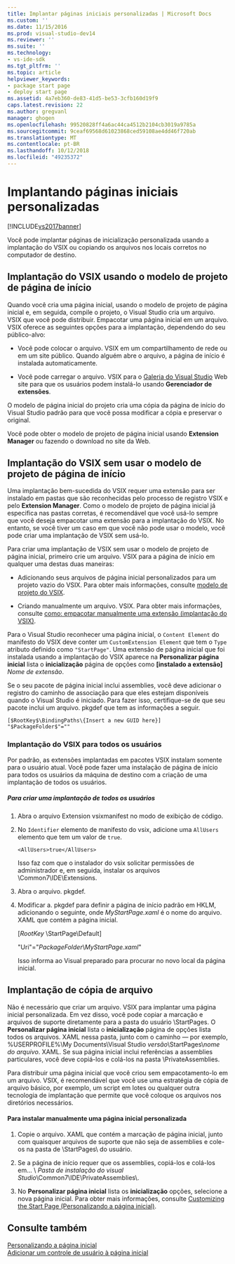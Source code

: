 ```yaml
---
title: Implantar páginas iniciais personalizadas | Microsoft Docs
ms.custom: ''
ms.date: 11/15/2016
ms.prod: visual-studio-dev14
ms.reviewer: ''
ms.suite: ''
ms.technology:
- vs-ide-sdk
ms.tgt_pltfrm: ''
ms.topic: article
helpviewer_keywords:
- package start page
- deploy start page
ms.assetid: 4a7eb360-de83-41d5-be53-3cfb160d19f9
caps.latest.revision: 22
ms.author: gregvanl
manager: ghogen
ms.openlocfilehash: 99520828ff4a6ac44ca4512b2104cb3019a9785a
ms.sourcegitcommit: 9ceaf69568d61023868ced59108ae4dd46f720ab
ms.translationtype: MT
ms.contentlocale: pt-BR
ms.lasthandoff: 10/12/2018
ms.locfileid: "49235372"
---
```

# <a name="deploying-custom-start-pages"></a>Implantando páginas iniciais personalizadas
[!INCLUDE[vs2017banner](../includes/vs2017banner.md)]

Você pode implantar páginas de inicialização personalizada usando a implantação do VSIX ou copiando os arquivos nos locais corretos no computador de destino.  
  
## <a name="vsix-deployment-by-using-the-start-page-project-template"></a>Implantação do VSIX usando o modelo de projeto de página de início  
 Quando você cria uma página inicial, usando o modelo de projeto de página inicial e, em seguida, compile o projeto, o Visual Studio cria um arquivo. VSIX que você pode distribuir. Empacotar uma página inicial em um arquivo. VSIX oferece as seguintes opções para a implantação, dependendo do seu público-alvo:  
  
-   Você pode colocar o arquivo. VSIX em um compartilhamento de rede ou em um site público. Quando alguém abre o arquivo, a página de início é instalada automaticamente.  
  
-   Você pode carregar o arquivo. VSIX para o [Galeria do Visual Studio](http://go.microsoft.com/fwlink/?LinkID=123847) Web site para que os usuários podem instalá-lo usando **Gerenciador de extensões**.  
  
 O modelo de página inicial do projeto cria uma cópia da página de início do Visual Studio padrão para que você possa modificar a cópia e preservar o original.  
  
 Você pode obter o modelo de projeto de página inicial usando **Extension Manager** ou fazendo o download no site da Web.  
  
## <a name="vsix-deployment-without-using-the-start-page-project-template"></a>Implantação do VSIX sem usar o modelo de projeto de página de início  
 Uma implantação bem-sucedida do VSIX requer uma extensão para ser instalado em pastas que são reconhecidas pelo processo de registro VSIX e pelo **Extension Manager**. Como o modelo de projeto de página inicial já especifica nas pastas corretas, é recomendável que você usá-lo sempre que você deseja empacotar uma extensão para a implantação do VSIX. No entanto, se você tiver um caso em que você não pode usar o modelo, você pode criar uma implantação de VSIX sem usá-lo.  
  
 Para criar uma implantação de VSIX sem usar o modelo de projeto de página inicial, primeiro crie um arquivo. VSIX para a página de início em qualquer uma destas duas maneiras:  
  
-   Adicionando seus arquivos de página inicial personalizados para um projeto vazio do VSIX. Para obter mais informações, consulte [modelo de projeto do VSIX](../extensibility/vsix-project-template.md).  
  
-   Criando manualmente um arquivo. VSIX. Para obter mais informações, consulte [como: empacotar manualmente uma extensão (implantação do VSIX)](../misc/how-to-manually-package-an-extension-vsix-deployment.md).  
  
 Para o Visual Studio reconhecer uma página inicial, o `Content Element` do manifesto do VSIX deve conter um `CustomExtension Element` que tem o `Type` atributo definido como `"StartPage"`. Uma extensão de página inicial que foi instalada usando a implantação do VSIX aparece na **Personalizar página inicial** lista o **inicialização** página de opções como **[instalado a extensão]** *Nome de extensão*.  
  
 Se o seu pacote de página inicial inclui assemblies, você deve adicionar o registro do caminho de associação para que eles estejam disponíveis quando o Visual Studio é iniciado. Para fazer isso, certifique-se de que seu pacote inclui um arquivo. pkgdef que tem as informações a seguir.  
  
```  
[$RootKey$\BindingPaths\{Insert a new GUID here}]  
"$PackageFolder$"=""  
```  
  
### <a name="vsix-deployment-for-all-users"></a>Implantação do VSIX para todos os usuários  
 Por padrão, as extensões implantadas em pacotes VSIX instalam somente para o usuário atual. Você pode fazer uma instalação de página de início para todos os usuários da máquina de destino com a criação de uma implantação de todos os usuários.  
  
##### <a name="to-create-an-all-users-deployment"></a>Para criar uma implantação de todos os usuários  
  
1.  Abra o arquivo Extension vsixmanifest no modo de exibição de código.  
  
2.  No `Identifier` elemento de manifesto do vsix, adicione uma `AllUsers` elemento que tem um valor de `true`.  
  
    ```  
    <AllUsers>true</AllUsers>  
    ```  
  
     Isso faz com que o instalador do vsix solicitar permissões de administrador e, em seguida, instalar os arquivos \Common7\IDE\Extensions.  
  
3.  Abra o arquivo. pkgdef.  
  
4.  Modificar a. pkgdef para definir a página de início padrão em HKLM, adicionando o seguinte, onde *MyStartPage.xaml* é o nome do arquivo. XAML que contém a página inicial.  
  
     [$RootKey$ \StartPage\Default]  
  
     "Uri"="$PackageFolder$\\*MyStartPage.xaml*"  
  
     Isso informa ao Visual preparado para procurar no novo local da página inicial.  
  
## <a name="file-copy-deployment"></a>Implantação de cópia de arquivo  
 Não é necessário que criar um arquivo. VSIX para implantar uma página inicial personalizada. Em vez disso, você pode copiar a marcação e arquivos de suporte diretamente para a pasta do usuário \StartPages\. O **Personalizar página inicial** lista o **inicialização** página de opções lista todos os arquivos. XAML nessa pasta, junto com o caminho — por exemplo, %USERPROFILE%\My Documents\Visual Studio  *versão*\StartPages\\*nome do arquivo*. XAML. Se sua página inicial inclui referências a assemblies particulares, você deve copiá-los e colá-los na pasta \PrivateAssemblies\.  
  
 Para distribuir uma página inicial que você criou sem empacotamento-lo em um arquivo. VSIX, é recomendável que você use uma estratégia de cópia de arquivo básico, por exemplo, um script em lotes ou qualquer outra tecnologia de implantação que permite que você coloque os arquivos nos diretórios necessários.  
  
#### <a name="to-manually-install-a-custom-start-page"></a>Para instalar manualmente uma página inicial personalizada  
  
1.  Copie o arquivo. XAML que contém a marcação de página inicial, junto com quaisquer arquivos de suporte que não seja de assemblies e cole-os na pasta de \StartPages\ do usuário.  
  
2.  Se a página de início requer que os assemblies, copiá-los e colá-los em... \\ *Pasta de instalação do visual Studio*\Common7\IDE\PrivateAssemblies\\.  
  
3.  No **Personalizar página inicial** lista os **inicialização** opções, selecione a nova página inicial. Para obter mais informações, consulte [Customizing the Start Page (Personalizando a página inicial)](../ide/customizing-the-start-page-for-visual-studio.md).  
  
## <a name="see-also"></a>Consulte também  
 [Personalizando a página inicial](../ide/customizing-the-start-page-for-visual-studio.md)   
 [Adicionar um controle de usuário à página inicial](../extensibility/adding-user-control-to-the-start-page.md)

